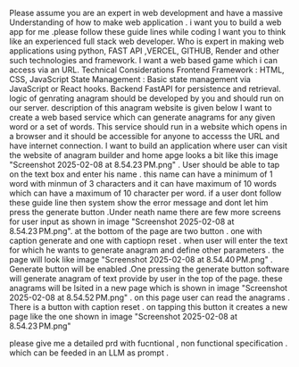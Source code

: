 Please assume you are an expert in web development and have a massive Understanding of how to make web application . i want you to build a web app for me .please follow these guide lines while coding I want you to think like an experienced full stack web developer. Who is expert in making web applications using python, FAST API ,VERCEL, GITHUB, Render and other such technologies and framework. I want a web based game which i can access via an URL. Technical Considerations
Frontend Framework : HTML, CSS, JavaScript 
State Management   : Basic state management via JavaScript or React hooks.
Backend FastAPI for persistence and retrieval.
logic of genrating anagram should be developed by you and should run on our server.   description of this anagram website is given below 
I want to create a web based service which can generate anagrams for any given word or a set of words. This service should run in a website which opens in a  browser and it should be accessible for anyone to accesss the URL and have internet connection.  I want to build an application where user can visit the website of anagram builder and home apge looks a bit like this image "Screenshot 2025-02-08 at 8.54.23 PM.png" . User should be able to tap on the text box and enter his name . this name can have a minimum of 1 word with minmun of 3 characters  and it can have maximum of 10 words which can have a maximum of 10 character per word.  if a user dont follow these guide line then system show the error message and dont let him press the generate button .Under neath name there are few more screens for user input as shown in image "Screenshot 2025-02-08 at 8.54.23 PM.png". at the bottom of the page are two button . one with caption generate and one with captiopn reset . 
when user will enter the text for which he wants to generate anagram and define other parameters . the page will look like image "Screenshot 2025-02-08 at 8.54.40 PM.png" . Generate button will be enabled .One pressing the generate button software will generate  anagram of text provide by user in the top of the page. these anagrams will be lsited in a new page which is shown in image "Screenshot 2025-02-08 at 8.54.52 PM.png" .
on this page user can read the anagrams . There is a button with caption reset . on tapping this button it creates a new page like the one shown in image "Screenshot 2025-02-08 at 8.54.23 PM.png"

please give me a detailed prd with  fucntional , non functional specification . which can be feeded in an LLM as prompt .
 